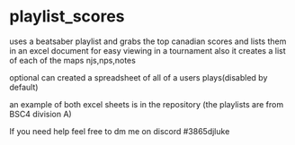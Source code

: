 # playlist_scores

uses a beatsaber playlist and grabs the top canadian scores and lists them in an excel document for easy viewing in a tournament
also it creates a list of each of the maps njs,nps,notes

optional can created a spreadsheet of all of a users plays(disabled by default)

an example of both excel sheets is in the repository (the playlists are from BSC4 division A)

If you need help feel free to dm me on discord  #3865djluke


